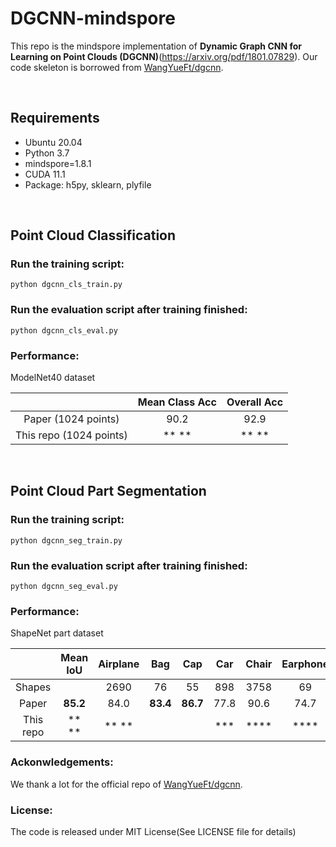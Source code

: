 # DGCNN-mindspore
This repo is the mindspore implementation of **Dynamic Graph CNN for Learning on Point Clouds (DGCNN)**(https://arxiv.org/pdf/1801.07829). Our code skeleton is borrowed from [WangYueFt/dgcnn](https://github.com/WangYueFt/dgcnn/tree/master/pytorch).

&nbsp;
## Requirements
- Ubuntu 20.04
- Python 3.7
- mindspore=1.8.1
- CUDA 11.1
- Package: h5py, sklearn, plyfile

&nbsp;
## Point Cloud Classification
### Run the training script:
``` 
python dgcnn_cls_train.py
```
### Run the evaluation script after training finished:
``` 
python dgcnn_cls_eval.py
```
### Performance:
ModelNet40 dataset

|  | Mean Class Acc | Overall Acc |
| :---: | :---: | :---: |
| Paper (1024 points) | 90.2 | 92.9 |
| This repo (1024 points) | **  ** | **  ** |

&nbsp;
## Point Cloud Part Segmentation
### Run the training script:
``` 
python dgcnn_seg_train.py
```
### Run the evaluation script after training finished:
``` 
python dgcnn_seg_eval.py
```
### Performance:

ShapeNet part dataset

| | Mean IoU | Airplane | Bag | Cap | Car | Chair | Earphone | Guitar | Knife | Lamp | Laptop | Motor | Mug | Pistol | Rocket | Skateboard | Table
| :---: | :---: | :---: | :---: | :---: | :---: | :---: | :---: | :---: | :---: | :---: | :---: | :---: | :---: | :---: | :---: | :---: | :---: | 
| Shapes | | 2690 | 76 | 55 | 898 | 3758 | 69 | 787 | 392 | 1547 | 451 | 202 | 184 | 283 | 66 | 152 | 5271 | 
| Paper | **85.2** | 84.0 | **83.4** | **86.7** | 77.8 | 90.6 | 74.7 | 91.2 | **87.5** | 82.8 | **95.7** | 66.3 | **94.9** | 81.1 | **63.5** | 74.5 | 82.6 |
| This repo | ** ** | ** ** |   |  | *** | **** | **** | **** |  | ** ** | ** ** | ** ** |  | ** ** |  | ** ** | ** ** |

### Ackonwledgements:
We thank a lot for the official repo of [WangYueFt/dgcnn](https://github.com/WangYueFt/dgcnn/tree/master/pytorch).

### License:
The code is released under MIT License(See LICENSE file for details)

